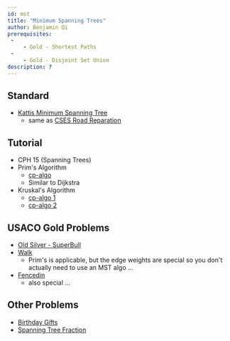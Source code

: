 ```yaml
---
id: mst
title: "Minimum Spanning Trees"
author: Benjamin Qi
prerequisites: 
 - 
     - Gold - Shortest Paths
 - 
     - Gold - Disjoint Set Union
description: ?
---
```


## Standard

 - [Kattis Minimum Spanning Tree](https://open.kattis.com/problems/minspantree)
   - same as [CSES Road Reparation](https://cses.fi/problemset/task/1675)

## Tutorial

 - CPH 15 (Spanning Trees)
 - Prim's Algorithm
   - [cp-algo](https://cp-algorithms.com/graph/mst_prim.html)
   - Similar to Dijkstra
 - Kruskal's Algorithm
   - [cp-algo 1](https://cp-algorithms.com/graph/mst_kruskal.html)
   - [cp-algo 2](https://cp-algorithms.com/graph/mst_kruskal_with_dsu.html)

## USACO Gold Problems

 - [Old Silver - SuperBull](http://www.usaco.org/index.php?page=viewproblem2&cpid=531)
 - [Walk](http://usaco.org/index.php?page=viewproblem2&cpid=946)
   - Prim's is applicable, but the edge weights are special so you don't actually need to use an MST algo ...
 - [Fencedin](http://www.usaco.org/index.php?page=viewproblem2&cpid=623)
   - also special ...

## Other Problems

  - [Birthday Gifts](https://www.hackerearth.com/practice/math/combinatorics/inclusion-exclusion/practice-problems/algorithm/mancunian-and-birthday-gifts-d44faa15/) [](73)
  - [Spanning Tree Fraction](https://www.hackerrank.com/contests/w31/challenges/spanning-tree-fraction) [](78)